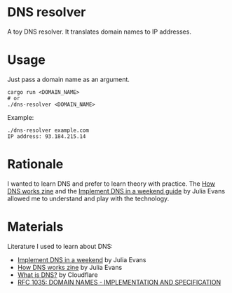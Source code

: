 # DNS resolver

A toy DNS resolver. It translates domain names to IP addresses.

# Usage

Just pass a domain name as an argument.

```
cargo run <DOMAIN_NAME>
# or
./dns-resolver <DOMAIN_NAME>
```

Example:

```
./dns-resolver example.com
IP address: 93.184.215.14
```

# Rationale

I wanted to learn DNS and prefer to learn theory with practice. The [How DNS works zine](https://wizardzines.com/zines/dns) and the [Implement DNS in a weekend guide](https://implement-dns.wizardzines.com/) by Julia Evans allowed me to understand and play with the technology.

# Materials

Literature I used to learn about DNS:

- [Implement DNS in a weekend](https://implement-dns.wizardzines.com/) by Julia Evans
- [How DNS works zine](https://wizardzines.com/zines/dns) by Julia Evans
- [What is DNS?](https://www.cloudflare.com/learning/dns/what-is-dns/) by Cloudflare
- [RFC 1035: DOMAIN NAMES - IMPLEMENTATION AND SPECIFICATION](https://datatracker.ietf.org/doc/html/rfc1035)
